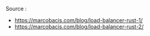 Source : 
* https://marcobacis.com/blog/load-balancer-rust-1/
* https://marcobacis.com/blog/load-balancer-rust-2/